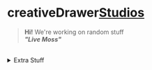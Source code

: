 # creativeDrawer<a href="https://creativedrawerstudios.github.io/">Studios</a>

> <b>Hi!</b> We're working on random stuff<br />
><em><b>"Live Moss"</b></em><br/>
<br/>
<details> 
	<summary>Extra Stuff</summary>
	<br>
	<ul>
    <li>Working on eSharp and ProjectDarkness</li>
    <li><a href="https://gamejolt.com/@ClassicMC">My Gamejolt</a></li>
    <ul>
      <li>Weekly Featured Programming Language</li>
      <li>Svelte<a href="https://svelte.dev/">(The Website)</a></li>
    </ul>
	</ul>
</details>

